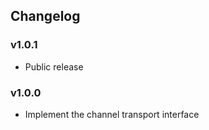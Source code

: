 ## Changelog

### v1.0.1

-   Public release

### v1.0.0

-   Implement the channel transport interface
